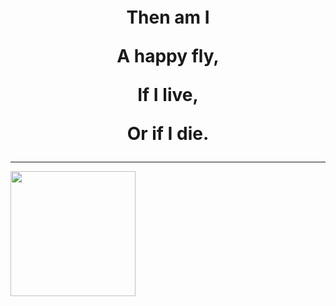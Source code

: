 <div align="center" style="font-size: 2em!important;font-weight: bold!important;">
    <p>Then am I</p>
    <p>A happy fly,</p>
    <p>If I live,</p>
    <p>Or if I die.</p>
</div>

---

<img height="200" src="https://github-readme-stats.vercel.app/api/top-langs/?username=lopo12123&hide_border=true&hide_title=true" alt="">

